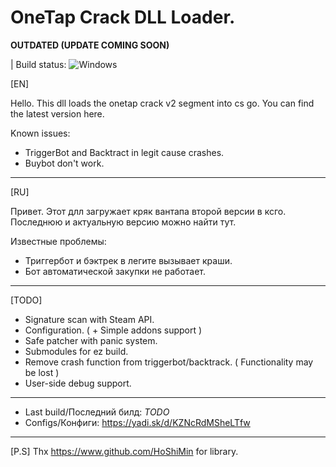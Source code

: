 # OneTap Crack DLL Loader. 

**OUTDATED (UPDATE COMING SOON)**

| Build status: ![Windows](https://github.com/0x000cb/otc/workflows/Windows/badge.svg?branch=master&event=push)

[EN]

Hello. This dll loads the onetap crack v2 segment into cs go. You can find the latest version here.

Known issues:
- TriggerBot and Backtract in legit cause crashes.
- Buybot don't work.

-----------------------------------------------------

[RU]

Привет. Этот длл загружает кряк вантапа второй версии в ксго. Последнюю и актуальную версию можно найти тут.

Известные проблемы:
- Триггербот и бэктрек в легите вызывает краши.
- Бот автоматической закупки не работает.

-----------------------------------------------------

[TODO]
  
  * Signature scan with Steam API.
  * Configuration. ( + Simple addons support )
  * Safe patcher with panic system.
  * Submodules for ez build.
  * Remove crash function from triggerbot/backtrack. ( Functionality may be lost )
  * User-side debug support.

-----------------------------------------------------

- Last build/Последний билд: *TODO*
- Configs/Конфиги: https://yadi.sk/d/KZNcRdMSheLTfw

-----------------------------------------------------

[P.S]
Thx https://www.github.com/HoShiMin for library.
